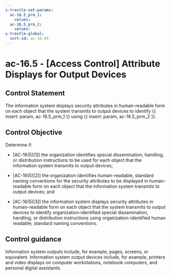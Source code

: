 ```yaml
---
x-trestle-set-params:
  ac-16.5_prm_1:
    values:
  ac-16.5_prm_2:
    values:
x-trestle-global:
  sort-id: ac-16.05
---
```


# ac-16.5 - \[Access Control\] Attribute Displays for Output Devices

## Control Statement

The information system displays security attributes in human-readable form on each object that the system transmits to output devices to identify {{ insert: param, ac-16.5_prm_1 }} using {{ insert: param, ac-16.5_prm_2 }}.

## Control Objective

Determine if:

- \[AC-16(5)[1]\] the organization identifies special dissemination, handling, or distribution instructions to be used for each object that the information system transmits to output devices;

- \[AC-16(5)[2]\] the organization identifies human-readable, standard naming conventions for the security attributes to be displayed in human-readable form on each object that the information system transmits to output devices; and

- \[AC-16(5)[3]\] the information system displays security attributes in human-readable form on each object that the system transmits to output devices to identify organization-identified special dissemination, handling, or distribution instructions using organization-identified human readable, standard naming conventions.

## Control guidance

Information system outputs include, for example, pages, screens, or equivalent. Information system output devices include, for example, printers and video displays on computer workstations, notebook computers, and personal digital assistants.
